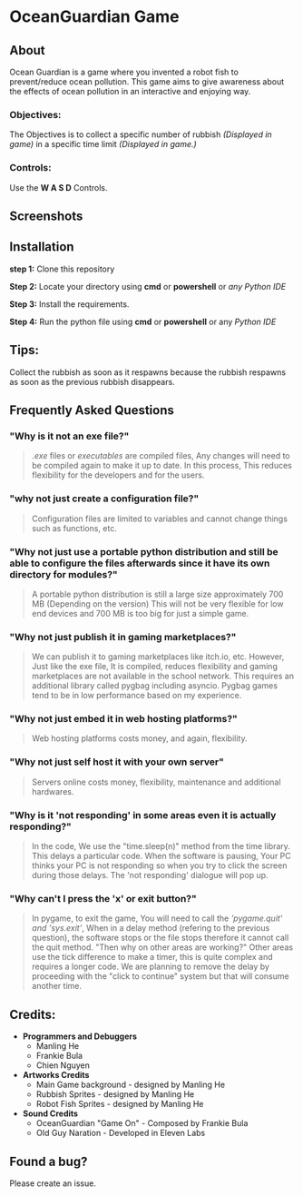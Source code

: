 # OceanGuardian Game
## About

Ocean Guardian is a game where you invented a robot fish to prevent/reduce ocean pollution. This game aims to give awareness about the effects of ocean pollution in an interactive and enjoying way.

### Objectives:
The Objectives is to collect a specific number of rubbish *(Displayed in game)* in a specific time limit *(Displayed in game.)*

### Controls:
Use the **W A S D** Controls.
## Screenshots

## Installation

**step 1:** Clone this repository

**Step 2:** Locate your directory using **cmd** or **powershell** or *any Python IDE*

**Step 3:** Install the requirements.

**Step 4:** Run the python file using **cmd** or **powershell** or any *Python IDE*

## Tips:
Collect the rubbish as soon as it respawns because the rubbish respawns as soon as the previous rubbish disappears. 


## Frequently Asked Questions
### "Why is it not an exe file?"

> *.exe* files or *executables* are compiled files, Any changes will need to be compiled again to make it up to date. In this process, This reduces flexibility for the developers and for the users. 
>
### **"why not just create a configuration file?"**
> Configuration files are limited to variables and cannot change things such as functions, etc.
>
### **"Why not just use a portable python distribution and still be able to configure the files afterwards since it have its own directory for modules?"**
> A portable python distribution is still a large size approximately 700 MB (Depending on the version) This will not be very flexible for low end devices and 700 MB is too big for just a simple game.

### "Why not just publish it in gaming marketplaces?"
> We can publish it to gaming marketplaces like itch.io, etc. However, Just like the exe file, It is compiled, reduces flexibility and gaming marketplaces are not available in the school network. This requires an additional library called pygbag including asyncio. Pygbag games tend to be in low performance based on my experience.

### "Why not just embed it in web hosting platforms?"
> Web hosting platforms costs money, and again, flexibility.

### "Why not just self host it with your own server"
> Servers online costs money, flexibility, maintenance and additional hardwares.

### "Why is it 'not responding' in some areas even it is actually responding?"
> In the code, We use the "time.sleep(n)" method from the time library. This delays a particular code. When the software is pausing, Your PC thinks your PC is not responding so when you try to click the screen during those delays. The 'not responding' dialogue will pop up.

### "Why can't I press the 'x' or exit button?"
>In pygame, to exit the game, You will need to call the *'pygame.quit' and 'sys.exit'*, When in a delay method (refering to the previous question), the software stops or the file stops therefore it cannot call the quit method. "Then why on other areas are working?" Other areas use the tick difference to make a timer, this is quite complex and requires a longer code.  We are planning to remove the delay by proceeding with the "click to continue" system but that will consume another time.



## Credits:
- **Programmers and Debuggers**
	- Manling He
	- Frankie Bula
	- Chien Nguyen
- **Artworks Credits** 
	- Main Game background - designed by Manling He
	- Rubbish Sprites - designed by Manling He
	- Robot Fish Sprites - designed by Manling He
- **Sound Credits**
	- OceanGuardian "Game On" - Composed by Frankie Bula
	- Old Guy Naration - Developed in Eleven Labs


## Found a bug?
Please create an issue.

